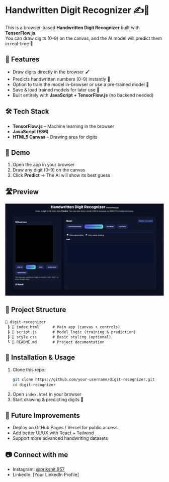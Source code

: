 # Handwritten Digit Recognizer ✍️🔢

This is a browser-based **Handwritten Digit Recognizer** built with **TensorFlow.js**.  
You can draw digits (0–9) on the canvas, and the AI model will predict them in real-time 🚀

## 🚀 Features
- Draw digits directly in the browser 🖌️  
- Predicts handwritten numbers (0–9) instantly 🔢  
- Option to train the model in-browser or use a pre-trained model 🤖  
- Save & load trained models for later use 💾  
- Built entirely with **JavaScript + TensorFlow.js** (no backend needed)  

## 🛠️ Tech Stack
- **TensorFlow.js** – Machine learning in the browser  
- **JavaScript (ES6)**  
- **HTML5 Canvas** – Drawing area for digits  

## 📸 Demo
1. Open the app in your browser  
2. Draw any digit (0–9) on the canvas  
3. Click **Predict** → The AI will show its best guess  
## 🛣️Preview
![Demo Screenshot](./handwritten_digit_recognizer.png)
## 📂 Project Structure
```
📁 digit-recognizer
 ┣ 📜 index.html      # Main app (canvas + controls)
 ┣ 📜 script.js       # Model logic (training & prediction)
 ┣ 📜 style.css       # Basic styling (optional)
 ┗ 📜 README.md       # Project documentation
```

## 🔧 Installation & Usage
1. Clone this repo:  
   ```bash
   git clone https://github.com/your-username/digit-recognizer.git
   cd digit-recognizer
   ```
2. Open `index.html` in your browser  
3. Start drawing & predicting digits 🎉  

## 🌟 Future Improvements
- Deploy on GitHub Pages / Vercel for public access  
- Add better UI/UX with React + Tailwind  
- Support more advanced handwriting datasets  

## 📷 Connect with me
- Instagram: [@prikshit.957](https://instagram.com/prikshit.957)  
- LinkedIn: [Your LinkedIn Profile]  
